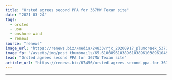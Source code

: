 ```yaml
---
title: "Orsted agrees second PPA for 367MW Texan site"
date: "2021-03-24"
tags: 
  - orsted
  - usa
  - onshore wind
  - renews
source: "renews"
image_url: "https://renews.biz//media/24833/rjc_20200917_plumcreek_5371tif.jpg?mode=crop&width=770&heightratio=0.6103896103896103896103896104&slimmage=true"
image_fp: "/assets/img/post_thumbnails/65.6103896103896103896103896104&slimmage=true"
lead: "Orsted agrees second PPA for 367MW Texan site"
article_url: "https://renews.biz/67456/orsted-agrees-second-ppa-for-367mw-texan-site/"
---
```


---
